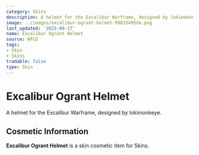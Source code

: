```yaml
---
category: Skins
description: A helmet for the Excalibur Warframe, designed by lokimonkeye.
image: ../images/excalibur-ogrant-helmet-99815495da.png
last_updated: '2025-09-17'
name: Excalibur Ogrant Helmet
source: WFCD
tags:
- Skin
- Skins
tradable: false
type: Skin
---
```


# Excalibur Ogrant Helmet

A helmet for the Excalibur Warframe, designed by lokimonkeye.

## Cosmetic Information

**Excalibur Ogrant Helmet** is a skin cosmetic item for Skins.

